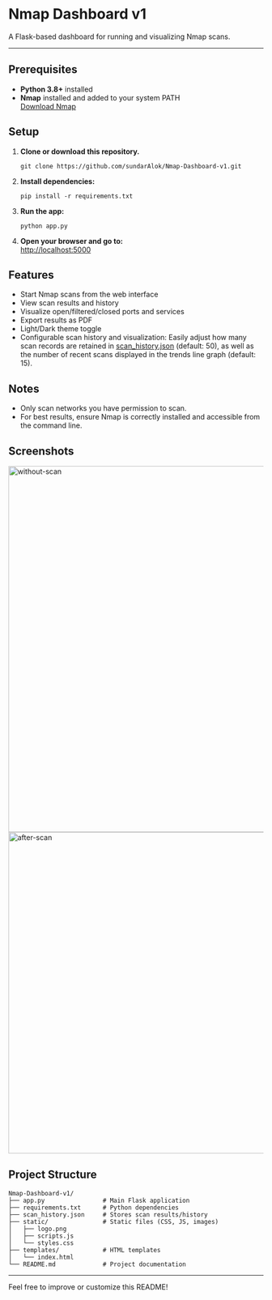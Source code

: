# Nmap Dashboard v1

A Flask-based dashboard for running and visualizing Nmap scans.

---

## Prerequisites

- **Python 3.8+** installed
- **Nmap** installed and added to your system PATH  
  [Download Nmap](https://nmap.org/download.html)

## Setup

1. **Clone or download this repository.**
   ```
   git clone https://github.com/sundarAlok/Nmap-Dashboard-v1.git
   ```
2. **Install dependencies:**
   ```
   pip install -r requirements.txt
   ```
3. **Run the app:**
   ```
   python app.py
   ```
4. **Open your browser and go to:**  
   [http://localhost:5000](http://localhost:5000)

## Features

- Start Nmap scans from the web interface
- View scan results and history
- Visualize open/filtered/closed ports and services
- Export results as PDF
- Light/Dark theme toggle
- Configurable scan history and visualization:
  Easily adjust how many scan records are retained in [scan_history.json](scan_history.json) (default: 50), as well as the number of recent scans displayed in the trends line graph (default: 15).

## Notes

- Only scan networks you have permission to scan.
- For best results, ensure Nmap is correctly installed and accessible from the command line.

## Screenshots

<img width="1314" height="723" alt="without-scan" src="https://github.com/user-attachments/assets/b137dcb4-55bc-4c4a-a599-a5d869e9c244" />

<img width="1065" height="635" alt="after-scan" src="https://github.com/user-attachments/assets/b97b0589-69de-41f5-86dd-346b151891e9" />


## Project Structure

```
Nmap-Dashboard-v1/
├── app.py                # Main Flask application
├── requirements.txt      # Python dependencies
├── scan_history.json     # Stores scan results/history
├── static/               # Static files (CSS, JS, images)
│   ├── logo.png
│   ├── scripts.js
│   └── styles.css
├── templates/            # HTML templates
│   └── index.html
└── README.md             # Project documentation
```

---

Feel free to improve or customize this README!
